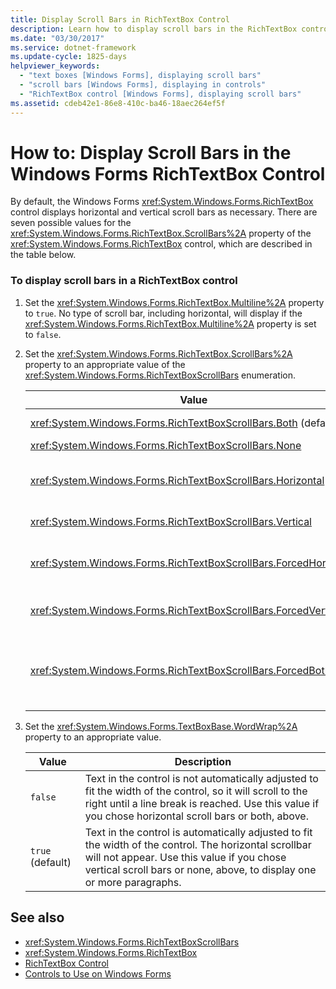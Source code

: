 ```yaml
---
title: Display Scroll Bars in RichTextBox Control
description: Learn how to display scroll bars in the RichTextBox control and explore the seven optional values available.
ms.date: "03/30/2017"
ms.service: dotnet-framework
ms.update-cycle: 1825-days
helpviewer_keywords:
  - "text boxes [Windows Forms], displaying scroll bars"
  - "scroll bars [Windows Forms], displaying in controls"
  - "RichTextBox control [Windows Forms], displaying scroll bars"
ms.assetid: cdeb42e1-86e8-410c-ba46-18aec264ef5f
---
```

# How to: Display Scroll Bars in the Windows Forms RichTextBox Control

By default, the Windows Forms <xref:System.Windows.Forms.RichTextBox> control displays horizontal and vertical scroll bars as necessary. There are seven possible values for the <xref:System.Windows.Forms.RichTextBox.ScrollBars%2A> property of the <xref:System.Windows.Forms.RichTextBox> control, which are described in the table below.

### To display scroll bars in a RichTextBox control

1. Set the <xref:System.Windows.Forms.RichTextBox.Multiline%2A> property to `true`. No type of scroll bar, including horizontal, will display if the <xref:System.Windows.Forms.RichTextBox.Multiline%2A> property is set to `false`.

2. Set the <xref:System.Windows.Forms.RichTextBox.ScrollBars%2A> property to an appropriate value of the <xref:System.Windows.Forms.RichTextBoxScrollBars> enumeration.

    |Value|Description|
    |-----------|-----------------|
    |<xref:System.Windows.Forms.RichTextBoxScrollBars.Both> (default)|Displays horizontal or vertical scroll bars, or both, only when text exceeds the width or length of the control.|
    |<xref:System.Windows.Forms.RichTextBoxScrollBars.None>|Never displays any type of scroll bar.|
    |<xref:System.Windows.Forms.RichTextBoxScrollBars.Horizontal>|Displays a horizontal scroll bar only when the text exceeds the width of the control. (For this to occur, the <xref:System.Windows.Forms.TextBoxBase.WordWrap%2A> property must be set to `false`.)|
    |<xref:System.Windows.Forms.RichTextBoxScrollBars.Vertical>|Displays a vertical scroll bar only when the text exceeds the height of the control.|
    |<xref:System.Windows.Forms.RichTextBoxScrollBars.ForcedHorizontal>|Displays a horizontal scroll bar when the <xref:System.Windows.Forms.TextBoxBase.WordWrap%2A> property is set to `false`. The scroll bar appears dimmed when text does not exceed the width of the control.|
    |<xref:System.Windows.Forms.RichTextBoxScrollBars.ForcedVertical>|Always displays a vertical scroll bar. The scroll bar appears dimmed when text does not exceed the length of the control.|
    |<xref:System.Windows.Forms.RichTextBoxScrollBars.ForcedBoth>|Always displays a vertical scrollbar. Displays a horizontal scroll bar when the <xref:System.Windows.Forms.TextBoxBase.WordWrap%2A> property is set to `false`. The scroll bars appear grayed when text does not exceed the width or length of the control.|

3. Set the <xref:System.Windows.Forms.TextBoxBase.WordWrap%2A> property to an appropriate value.

    |Value|Description|
    |-----------|-----------------|
    |`false`|Text in the control is not automatically adjusted to fit the width of the control, so it will scroll to the right until a line break is reached. Use this value if you chose horizontal scroll bars or both, above.|
    |`true` (default)|Text in the control is automatically adjusted to fit the width of the control. The horizontal scrollbar will not appear. Use this value if you chose vertical scroll bars or none, above, to display one or more paragraphs.|

## See also

- <xref:System.Windows.Forms.RichTextBoxScrollBars>
- <xref:System.Windows.Forms.RichTextBox>
- [RichTextBox Control](richtextbox-control-windows-forms.md)
- [Controls to Use on Windows Forms](controls-to-use-on-windows-forms.md)
